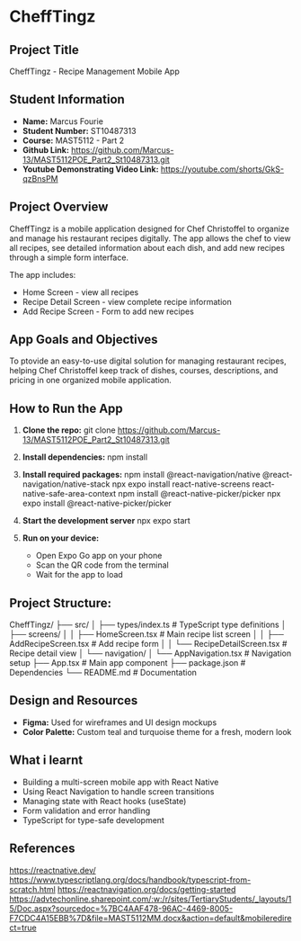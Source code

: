 # CheffTingz

## Project Title
CheffTingz - Recipe Management Mobile App

## Student Information
* **Name:** Marcus Fourie
* **Student Number:** ST10487313
* **Course:** MAST5112 - Part 2
* **Github Link:** https://github.com/Marcus-13/MAST5112POE_Part2_St10487313.git
* **Youtube Demonstrating Video Link:** https://youtube.com/shorts/GkS-qzBnsPM

## Project Overview
CheffTingz is a mobile application designed for Chef Christoffel to organize and manage his restaurant recipes digitally.
The app allows the chef to view all recipes, see detailed information about each dish, and add new recipes through a simple form interface.

The app includes:
* Home Screen - view all recipes
* Recipe Detail Screen - view complete recipe information
* Add Recipe Screen - Form to add new recipes

## App Goals and Objectives
To ptovide an easy-to-use digital solution for managing restaurant recipes, helping Chef Christoffel keep track of dishes, courses, descriptions, and pricing in one organized mobile application.

## How to Run the App
1. **Clone the repo:**
   git clone https://github.com/Marcus-13/MAST5112POE_Part2_St10487313.git

2. **Install dependencies:**
   npm install

3. **Install required packages:**
   npm install @react-navigation/native @react-navigation/native-stack
   npx expo install react-native-screens react-native-safe-area-context
   npm install @react-native-picker/picker
   npx expo install @react-native-picker/picker

4. **Start the development server**
   npx expo start

5. **Run on your device:**
   - Open Expo Go app on your phone
   - Scan the QR code from the terminal
   - Wait for the app to load
  
## Project Structure:
CheffTingz/
├── src/
│   ├── types/index.ts              # TypeScript type definitions
│   ├── screens/
│   │   ├── HomeScreen.tsx          # Main recipe list screen
│   │   ├── AddRecipeScreen.tsx     # Add recipe form
│   │   └── RecipeDetailScreen.tsx  # Recipe detail view
│   └── navigation/
│       └── AppNavigation.tsx       # Navigation setup
├── App.tsx                         # Main app component
├── package.json                    # Dependencies
└── README.md                       # Documentation

## Design and Resources
* **Figma:** Used for wireframes and UI design mockups
* **Color Palette:** Custom teal and turquoise theme for a fresh, modern look

## What i learnt
- Building a multi-screen mobile app with React Native
- Using React Navigation to handle screen transitions
- Managing state with React hooks (useState)
- Form validation and error handling
- TypeScript for type-safe development

## References
https://reactnative.dev/
https://www.typescriptlang.org/docs/handbook/typescript-from-scratch.html
https://reactnavigation.org/docs/getting-started
https://advtechonline.sharepoint.com/:w:/r/sites/TertiaryStudents/_layouts/15/Doc.aspx?sourcedoc=%7BC4AAF478-96AC-4469-8005-F7CDC4A15EBB%7D&file=MAST5112MM.docx&action=default&mobileredirect=true




   
